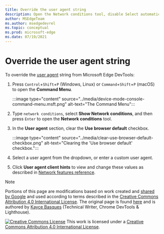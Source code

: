 ```yaml
---
title: Override the user agent string
description: Open the Network conditions tool, disable Select automatically, and choose from the list or enter a custom string.
author: MSEdgeTeam
ms.author: msedgedevrel
ms.topic: conceptual
ms.prod: microsoft-edge
ms.date: 07/19/2021
---
```

<!-- Copyright Kayce Basques

   Licensed under the Apache License, Version 2.0 (the "License");
   you may not use this file except in compliance with the License.
   You may obtain a copy of the License at

       https://www.apache.org/licenses/LICENSE-2.0

   Unless required by applicable law or agreed to in writing, software
   distributed under the License is distributed on an "AS IS" BASIS,
   WITHOUT WARRANTIES OR CONDITIONS OF ANY KIND, either express or implied.
   See the License for the specific language governing permissions and
   limitations under the License.  -->
# Override the user agent string

To override the [user agent](https://developer.mozilla.org/docs/Glossary/User_agent) string from Microsoft Edge DevTools:

1. Press `Control`+`Shift`+`P` (Windows, Linux) or `Command`+`Shift`+`P` (macOS) to open the **Command Menu**.

   :::image type="content" source="../media/device-mode-console-command-menu.msft.png" alt-text="The Command Menu":::
    
1. Type `network conditions`, select **Show Network conditions**, and then press `Enter` to open the **Network conditions** tool.

1. In the **User agent** section, clear the **Use browser default** checkbox.

   :::image type="content" source="../media/clear-use-browser-default-checkbox.png" alt-text="Clearing the 'Use browser default' checkbox.":::

1. Select a user agent from the dropdown, or enter a custom user agent.

1. Click **User agent client hints** to view and change these values as described in [Network features reference](../network/reference.md).


<!-- ====================================================================== -->
> [!NOTE]
> Portions of this page are modifications based on work created and [shared by Google](https://developers.google.com/terms/site-policies) and used according to terms described in the [Creative Commons Attribution 4.0 International License](https://creativecommons.org/licenses/by/4.0).
> The original page is found [here](https://developers.google.com/web/tools/chrome-devtools/device-mode/override-user-agent) and is authored by [Kayce Basques](https://developers.google.com/web/resources/contributors#kayce-basques) (Technical Writer, Chrome DevTools \& Lighthouse).

[![Creative Commons License](https://i.creativecommons.org/l/by/4.0/88x31.png)](https://creativecommons.org/licenses/by/4.0)
This work is licensed under a [Creative Commons Attribution 4.0 International License](https://creativecommons.org/licenses/by/4.0).

